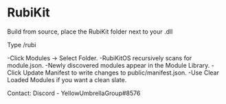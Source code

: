 # RubiKit

Build from source, place the RubiKit folder next to your .dll

Type /rubi

-Click Modules → Select Folder.
-RubiKitOS recursively scans for module.json.
-Newly discovered modules appear in the Module Library.
-Click Update Manifest to write changes to public/manifest.json.
-Use Clear Loaded Modules if you want a clean slate.

Contact:
Discord - YellowUmbrellaGroup#8576
